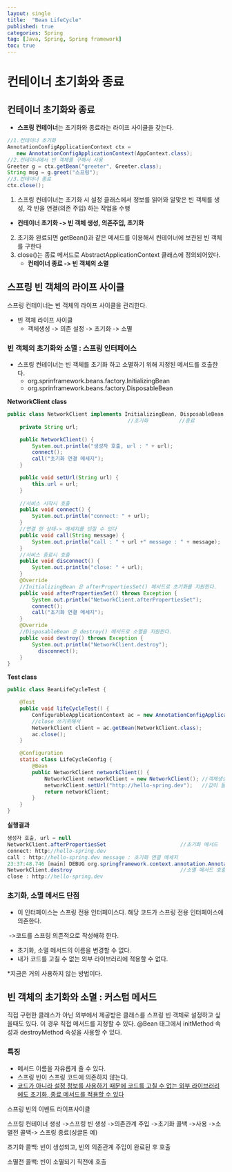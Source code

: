 ```yaml
---
layout: single
title:  "Bean LifeCycle"
published: true
categories: Spring
tag: [Java, Spring, Spring framework]
toc: true
---
```


# 컨테이너 초기화와 종료

## 컨테이너 초기화와 종료

* **스프링 컨테이너**는 초기화와 종료라는 라이프 사이클을 갖는다.

```java
//1.컨테이너 초기화
AnnotationConfigApplicationContext ctx =
   new AnnotationConfigApplicationContext(AppContext.class);
//2.컨테이너에서 빈 객체를 구해서 사용
Greeter g = ctx.getBean("greeter", Greeter.class);
String msg = g.greet("스프링");
//3.컨테이너 종료
ctx.close();
```

1.  스프링 컨테이너는 초기화 시 설정 클래스에서 정보를 읽어와 알맞은 빈 객체를 생성, 각 빈을 연결(의존 주입) 하는 작업을 수행
   - **컨테이너 초기화 -> 빈 객체 생성, 의존주입, 초기화**
2. 초기화 완료되면 getBean()과 같은 메서드를 이용해서 컨테이너에 보관된 빈 객체를 구한다
3. close()는 종료 메서드로 AbstractApplicationContext 클래스에 정의되어있다.
   - **컨테이너 종료 -> 빈 객체의 소멸**



## 스프링 빈 객체의 라이프 사이클

스프링 컨테이너는 빈 객체의 라이프 사이클을 관리한다.

- 빈 객체 라이프 사이클
  - 객체생성 -> 의존 설정 -> 초기화 -> 소멸

### 빈 객체의 초기화와 소멸 : 스프링 인터페이스

- 스프링 컨테이너는 빈 객체를 초기화 하고 소멸하기 위해 지정된 메서드를 호출한다.
  - org.sprinframework.beans.factory.InitializingBean
  - org.sprinframework.beans.factory.DisposableBean

**NetworkClient class**

```java
public class NetworkClient implements InitializingBean, DisposableBean {
			                           //초기화          //종료
    private String url;

    public NetworkClient() {
        System.out.println("생성자 호출, url : " + url);
        connect();
        call("초기화 연결 메세지");
    }

    public void setUrl(String url) {
        this.url = url; 
    }
    
    //서비스 시작시 호출
    public void connect() {												
        System.out.println("connect: " + url);
    }
    //연결 한 상태-> 메세지를 던질 수 있다
    public void call(String message) {									
        System.out.println("call : " + url +" message : " + message);
    }
    //서비스 종료시 호출
    public void disconnect() {
        System.out.println("close: " + url);
    }
    @Override
    //InitializingBean 은 afterPropertiesSet() 메서드로 초기화를 지원한다.
    public void afterPropertiesSet() throws Exception {				
        System.out.println("NetworkClient.afterPropertiesSet");
        connect();
        call("초기화 연결 메세지");										
    }
    @Override
    //DisposableBean 은 destroy() 메서드로 소멸을 지원한다.
    public void destroy() throws Exception {					
        System.out.println("NetworkClient.destroy");
          disconnect();
    }
}
```

**Test class**

```java
public class BeanLifeCycleTest {

    @Test
    public void lifeCycleTest() {
        ConfigurableApplicationContext ac = new AnnotationConfigApplicationContext(LifeCycleConfig.class);
        //close 쓰기위해서
        NetworkClient client = ac.getBean(NetworkClient.class);
        ac.close();
    }

    @Configuration
    static class LifeCycleConfig {
        @Bean
        public NetworkClient networkClient() {
            NetworkClient networkClient = new NetworkClient(); //객체생성을 먼저하고
            networkClient.setUrl("http://hello-spring.dev");   //값이 들어감(Url 세팅)
            return networkClient;
        }
    }
}
```

**실행결과**

```java
생성자 호출, url = null
NetworkClient.afterPropertiesSet						//초기화 메서드
connect: http://hello-spring.dev
call : http://hello-spring.dev message : 초기화 연결 메세지
23:37:48.746 [main] DEBUG org.springframework.context.annotation.AnnotationConfigApplicationContext - Closing org.springframework.context.annotation.AnnotationConfigApplicationContext@101952da, started on Sun Mar 13 23:37:48 KST 2022
NetworkClient.destroy									//소멸 메서드 호출
close : http://hello-spring.dev						
```



### 초기화, 소멸 메서드 단점

- 이 인터페이스는 스프링 전용 인터페이스다. 해당 코드가 스프링 전용 인터페이스에 의존한다.

​			->코드를 스프링 의존적으로 작성해햐 한다.

- 초기화, 소멸 메서드의 이름을 변경할 수 없다. 
- 내가 코드를 고칠 수 없는 외부 라이브러리에 적용할 수 없다.

*지금은 거의 사용하지 않는 방법이다.



## 빈 객체의 초기화와 소멸 : 커스텀 메서드

직접 구현한 클래스가 아닌 외부에서 제공받은 클래스를 스프링 빈 객체로 설정하고 싶을때도 있다. 이 경우 직접 메서드를 지정할 수 있다. @Bean 태그에서 initMethod 속성과 destroyMethod 속성을 사용할 수 있다.



### 특징

- 메서드 이름을 자유롭게 줄 수 있다. 
- 스프링 빈이 스프링 코드에 의존하지 않는다. 
- <u>코드가 아니라 설정 정보를 사용하기 때문에 코드를 고칠 수 없는 외부 라이브러리에도 초기화, 종료 메서드를 적용할 수 있다</u>

스프링 빈의 이벤트 라이프사이클 

스프링 컨테이너 생성 ->스프링 빈 생성 ->의존관계 주입 ->초기화 콜백 ->사용 ->소멸전 콜백-> 스프링 종료(싱글톤 예)



초기화 콜백: 빈이 생성되고, 빈의 의존관계 주입이 완료된 후 호출 

소멸전 콜백: 빈이 소멸되기 직전에 호출




